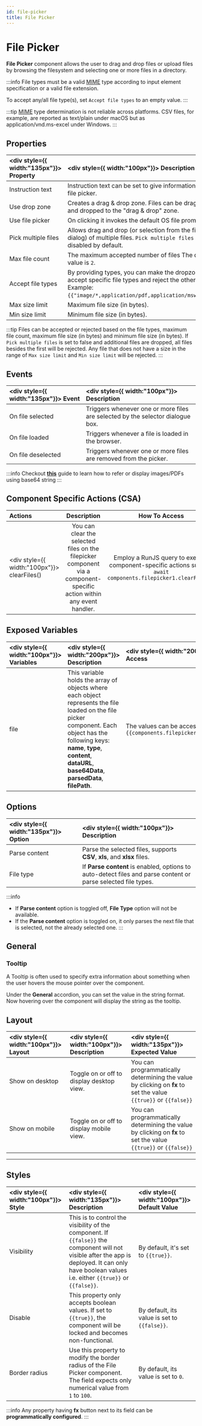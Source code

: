 ```yaml
---
id: file-picker
title: File Picker
---
```

# File Picker

**File Picker** component allows the user to drag and drop files or upload files by browsing the filesystem and selecting one or more files in a directory.

:::info
 File types must be a valid [MIME](https://developer.mozilla.org/en-US/docs/Web/HTTP/Basics_of_HTTP/MIME_types/Common_types) type according to input element specification or a valid file extension.

 To accept any/all file type(s), set `Accept file types` to an empty value.
:::

:::tip
[MIME](https://developer.mozilla.org/en-US/docs/Web/HTTP/Basics_of_HTTP/MIME_types/Common_types) type determination is not reliable across platforms. CSV files, for example, are reported as text/plain under macOS but as application/vnd.ms-excel under Windows.
:::

<div style={{paddingTop:'24px'}}>

## Properties

| <div style={{ width:"135px"}}> Property </div> | <div style={{ width:"100px"}}> Description </div> |
|:----------- |:----------- |
| Instruction text | Instruction text can be set to give information on the file picker. |
| Use drop zone | Creates a drag & drop zone. Files can be dragged and dropped to the "drag & drop" zone. |
| Use file picker | On clicking it invokes the default OS file prompt. |
| Pick multiple files | Allows drag and drop (or selection from the file dialog) of multiple files. `Pick multiple files` is disabled by default. |
| Max file count | The maximum accepted number of files The default value is `2`. |
| Accept file types | By providing types, you can make the dropzone accept specific file types and reject the others. Example: `{{"image/*,application/pdf,application/msword"}}`. |
| Max size limit | Maximum file size (in bytes). |
| Min size limit | Minimum file size (in bytes). |

:::tip
Files can be accepted or rejected based on the file types, maximum file count, maximum file size (in bytes) and minimum file size (in bytes).
If `Pick multiple files` is set to false and additional files are dropped, all files besides the first will be rejected. 
Any file that does not have a size in the range of `Max size limit` and `Min size limit` will be rejected.
:::

</div>

<div style={{paddingTop:'24px'}}>

## Events

| <div style={{ width:"135px"}}> Event </div> | <div style={{ width:"100px"}}> Description </div> |
|:----------- |:----------- |
| On file selected | Triggers whenever one or more files are selected by the selector dialogue box. |
| On file loaded | Triggers whenever a file is loaded in the browser. |
| On file deselected | Triggers whenever one or more files are removed from the picker. |

:::info
Checkout **[this](/docs/how-to/loading-image-pdf-from-db)** guide to learn how to refer or display images/PDFs using base64 string
:::

</div>

<div style={{paddingTop:'24px'}}>

## Component Specific Actions (CSA)



| Actions | Description | How To Access |
|:--------|:-----------:|:------------:|
| <div style={{ width:"100px"}}> clearFiles() </div> | You can clear the selected files on the filepicker component via a component-specific action within any event handler. | Employ a RunJS query to execute component-specific actions such as `await components.filepicker1.clearFiles()` |

</div>

<div style={{paddingTop:'24px'}}>

## Exposed Variables

| <div style={{ width:"100px"}}> Variables </div> | <div style={{ width:"200px"}}> Description </div> | <div style={{ width:"200px"}}> How To Access </div> |
|:----------- |:----------- |:-------- |
| file | This variable holds the array of objects where each object represents the file loaded on the file picker component. Each object has the following keys: **name**, **type**, **content**, **dataURL**, **base64Data**, **parsedData**, **filePath**. | The values can be accesed using `{{components.filepicker1.file[0].base64Data}}`|

</div>

<div style={{paddingTop:'24px'}}>

## Options

| <div style={{ width:"135px"}}> Option </div> | <div style={{ width:"100px"}}> Description </div> |
|:----------- |:----------- |
| Parse content | Parse the selected files, supports **CSV**, **xls**, and **xlsx** files. |
| File type | If **Parse content** is enabled, options to auto-detect files and parse content or parse selected file types. |

:::info
- If **Parse content** option is toggled off, **File Type** option will not be available.
- If the **Parse content** option is toggled on, it only parses the next file that is selected, not the already selected one.
:::

</div>

<div style={{paddingTop:'24px'}}>

## General
### Tooltip

A Tooltip is often used to specify extra information about something when the user hovers the mouse pointer over the component.

Under the <b>General</b> accordion, you can set the value in the string format. Now hovering over the component will display the string as the tooltip.

</div>

<div style={{paddingTop:'24px'}}>

## Layout

| <div style={{ width:"100px"}}> Layout </div> | <div style={{ width:"100px"}}> Description </div> | <div style={{ width:"135px"}}> Expected Value </div> |
|:--------------- |:----------------------------------------- | :------------------------------------------------------------------------------------------------------------- |
| Show on desktop | Toggle on or off to display desktop view. | You can programmatically determining the value by clicking on **fx** to set the value `{{true}}` or `{{false}}` |
| Show on mobile  | Toggle on or off to display mobile view.  | You can programmatically determining the value by clicking on **fx** to set the value `{{true}}` or `{{false}}` |

</div>

<div style={{paddingTop:'24px'}}>

---

## Styles

| <div style={{ width:"100px"}}> Style </div> | <div style={{ width:"135px"}}> Description </div> | <div style={{ width:"100px"}}> Default Value </div> |
|:----------- |:----------- |:----------- |
| Visibility | This is to control the visibility of the component. If `{{false}}` the component will not visible after the app is deployed. It can only have boolean values i.e. either `{{true}}` or `{{false}}`. | By default, it's set to `{{true}}`.  |
| Disable | This property only accepts boolean values. If set to `{{true}}`, the component will be locked and becomes non-functional. | By default, its value is set to `{{false}}`. |
| Border radius | Use this property to modify the border radius of the File Picker component. The field expects only numerical value from `1` to `100`. | By default, its value is set to `0`. |

:::info
Any property having **fx** button next to its field can be **programmatically configured**.
:::

</div>
